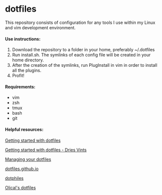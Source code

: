 # dotfiles 

This repository consists of configuration for any tools I use within my Linux and vim development environment. 

#### Use instructions:
1. Download the repository to a folder in your home, preferably ~/.dotfiles
2. Run install.sh. The symlinks of each config file will be created in your home directory. 
3. After the creation of the symlinks, run PlugInstall in vim in order to install all the plugins.
4. Profit!

#### Requirements:

- vim
- zsh
- tmux
- bash
- git

#### Helpful resources:

[Getting started with dotfiles](https://medium.com/@webprolific/getting-started-with-dotfiles-43c3602fd789#.jlumd7l3h)

[Getting started with dotfiles - Dries Vints](https://driesvints.com/blog/getting-started-with-dotfiles/)

[Managing your dotfiles](http://www.anishathalye.com/2014/08/03/managing-your-dotfiles/)

[dotfiles.github.io](http://dotfiles.github.io/)

[dotphiles](https://github.com/dotphiles/dotphiles)

[Olical's dotfiles](https://github.com/Olical)



